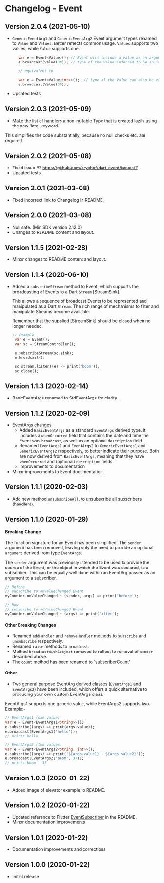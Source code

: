 # Changelog - Event

## Version 2.0.4  (2021-05-10)

- `GenericEventArg1` and `GenericEventArg2` Event argument types renamed to `Value` and `Values`. Better reflects common usage. `Values` supports two values, while `Value` supports one.

```dart
      var e = Event<Value>(); // Event will include a value as an argument
      e.broadcast(Value(39)); // type of the Value inferred to be an int

      // equivalent to 

      var e = Event<Value<int>>();  // type of the Value can also be explicit
      e.broadcast(Value(39));
```

- Updated tests.

## Version 2.0.3  (2021-05-09)

- Make the list of handlers a non-nullable Type that is created lazily using  the new 'late' keyword.

This simplifies the code substantially, because no null checks etc. are required.

## Version 2.0.2  (2021-05-08)

- Fixed issue #7 https://github.com/aryehof/dart-event/issues/7
- Updated tests.

## Version 2.0.1  (2021-03-08)

- Fixed incorrect link to Changelog in README.

## Version 2.0.0  (2021-03-08)

- Null safe. (Min SDK version 2.12.0)
- Changes to README content and layout.

## Version 1.1.5  (2021-02-28)

* Minor changes to README content and layout.

## Version 1.1.4  (2020-06-10)

- Added a `subscribeStream` method to Event, which supports the broadcasting of Events to a Dart `Stream` [StreamSink].
  
  This allows a sequence of broadcast Events to be represented and manipulated as a Dart `Stream`. The rich range of mechanisms to filter and manipulate Streams become available.
  
  Remember that the supplied [StreamSink] should be closed when no longer needed.
  
  ```dart
  // Example
   var e = Event();
   var sc = StreamController();
  
   e.subscribeStream(sc.sink);
   e.broadcast();
  
   sc.stream.listen((e) => print('boom'));
   sc.close();
  ```
  
## Version 1.1.3  (2020-02-14)

- BasicEventArgs renamed to StdEventArgs for clarity.

## Version 1.1.2  (2020-02-09)

- EventArgs changes
  - Added `BasicEventArgs` as a standard `EventArgs` derived type.  It includes a `whenOccurred` field that contains the date and time the Event was `broadcast`, as well as an optional `description` field.
  - Renamed `EventArgs1` and `EventArgs2` to `GenericEventArgs1` and `GenericEventArgs2` respectively, to better indicate their purpose. Both are now derived from `BasicEventArgs`, meaning that they have `whenOccurred` and (optional) `description` fields.
  - Improvements to documentation
- Minor improvements to Event documentation.

## Version 1.1.1  (2020-02-03)

- Add new method `unsubscribeAll`, to unsubscribe all subscribers (handlers).

## Version 1.1.0  (2020-01-29)

#### Breaking Change

The function signature for an Event has been simplified. The `sender` argument has been removed, leaving only the need to provide an optional `argument` derived from type `EventArgs`.

The `sender` argument was previously intended to be used to provide the source of the Event, or the object in which the Event was declared, to a subscriber. This can be equally well done within an EventArg passed as an argument to a subscriber.

```dart
// Before
// subscribe to onValueChanged Event
myCounter.onValueChanged + (sender, args) => print('before');

// Now
// subscribe to onValueChanged Event
myCounter.onValueChanged + (args) => print('after');
```

#### Other Breaking Changes

- Renamed `addHandler` and `removeHandler` methods to `subscribe` and `unsubscribe` respectively.
- Renamed `raise` methods to `broadcast`.
- Method `broadcastWithSubject` removed to reflect to removal of `sender` described above.
- The `count` method has been renamed to `subscriberCount'

#### Other

- Two general purpose EventArg derived classes (`EventArgs1` and `EventArgs2`) have been included, which offers a quick alternative to producing your own custom EventArgs class.

EventArgs1 supports one generic value, while EventArgs2 supports two. Example:-

```dart
// EventArgs1 (one value)
var e = Event<EventArgs1<String>>();
e.subscribe((args) => print(args.value));
e.broadcast(EventArgs1('hello'));
// prints hello

// EventArgs2 (two values)
var e = Event<EventArgs2<String, int>>();
e.subscribe((args) => print('${args.value1} - ${args.value2}'));
e.broadcast(EventArgs2('boom', 37));
// prints boom - 37
```

## Version 1.0.3  (2020-01-22)

- Added image of elevator example to README.

## Version 1.0.2  (2020-01-22)

- Updated reference to Flutter [EventSubscriber] in the README.
- Minor documentation improvements

## Version 1.0.1  (2020-01-22)

- Documentation improvements and corrections

## Version 1.0.0  (2020-01-22)

- Initial release 

[eventsubscriber]: https://pub.dev/packages/eventsubscriber